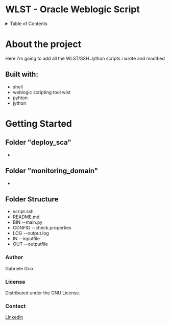 <a name="readme-top"></a>
# WLST - Oracle Weblogic Script

<!-- TABLE OF CONTENTS -->
<details>
  <summary>Table of Contents</summary>
  <ol>
    <li>
      <a href="#about-the-project">About The Project</a>
      <ul>
        <li><a href="#built-with">Built With</a></li>
      </ul>
    </li>
    <li>
      <a href="#getting-started">Getting Started</a>
      <ul>
        <li><a href="#usage">Usage</a></li>
      </ul>
    </li>
    <li><a href="#author">Author</a></li>
    <li><a href="#license">License</a></li>
    <li><a href="#contact">Contact</a></li>
  </ol>
</details>

# About the project
Here i'm going to add all the WLST/SSH Jython scripts i wrote and modified

## Built with:
* shell
* weblogic scripting tool wlst
* pyhton
* jython

# Getting Started

## Folder "deploy_sca"
*

## Folder "monitoring_domain"
*


## Folder Structure
* script.ssh
* README.md
* BIN  --main.py
* CONFIG  --check.properties
* LOG  --output.log
* IN  --inputfile
* OUT  --outputfile


### Author
Gabriele Grio


### License 
Distributed under the GNU License.


### Contact
<a href="https://www.linkedin.com/in/gabriele-grio-a14323210/">Linkedin</a>

